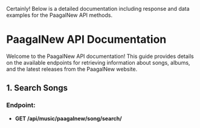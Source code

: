 Certainly! Below is a detailed documentation including response and data examples for the PaagalNew API methods.

# PaagalNew API Documentation

Welcome to the PaagalNew API documentation! This guide provides details on the available endpoints for retrieving information about songs, albums, and the latest releases from the PaagalNew website.

## 1. Search Songs

### Endpoint:

- **GET /api/music/paagalnew/song/search/<title>**

### Example:

#### Request:

```python
import requests

# Replace <title> with the desired song title
title = "shape of you"
url = f"http://127.0.0.1:5000/api/music/paagalnew/song/search/{title}"

response = requests.get(url)
data = response.json()

print(data)
```

#### Response:

```json
[
  {"title": "Song Title 1", "thumbnail": "URL1", "artist": "Artist 1", "href": "URL1"},
  {"title": "Song Title 2", "thumbnail": "URL2", "artist": "Artist 2", "href": "URL2"},
  ...
]
```

## 2. Search Albums

### Endpoint:

- **GET /api/music/paagalnew/album/details/<album>**

### Example:

#### Request:

```python
import requests

# Replace <album> with the desired album name
album = "golden"
url = f"http://127.0.0.1:5000/api/music/paagalnew/album/details/{album}"

response = requests.get(url)
data = response.json()

print(data)
```

#### Response:

```json
[
  {
    "album": {
      "title": "Album Title",
      "artists": ["Artist 1", "Artist 2"],
      "starcast": ["Star 1", "Star 2"],
      "composed_by": ["Composer 1", "Composer 2"],
      "year": "2022"
    },
    "songs": [
      {"title": "Song Title 1", "href": "URL1", "thumbnail": "URL1"},
      {"title": "Song Title 2", "href": "URL2", "thumbnail": "URL2"},
      ...
    ]
  }
]
```

## 3. Song Details

### Endpoint:

- **GET /api/music/paagalnew/song/details/<href>**

### Example:

#### Request:

```python
import requests

# Replace <href> with the desired song href
href = "song_href"
url = f"http://127.0.0.1:5000/api/music/paagalnew/song/details/{href}"

response = requests.get(url)
data = response.json()

print(data)
```

#### Response:

```json
[
  {
    "title": "Song Title",
    "thumbnail": "URL",
    "album": "Album Title",
    "singers": "Singer 1, Singer 2",
    "starcast": "Star 1, Star 2",
    "composer": "Composer 1, Composer 2",
    "mp3": "URL"
  }
]
```

## 4. Bollywood Songs

### Endpoint:

- **GET /api/music/paagalnew/bollywood/<page>**

### Example:

#### Request:

```python
import requests

# Replace <page> with the desired page number
page = 1
url = f"http://127.0.0.1:5000/api/music/paagalnew/bollywood/{page}"

response = requests.get(url)
data = response.json()

print(data)
```

#### Response:

```json
[
  {"title": "Song Title 1", "starcast": "Star 1", "artist": "Artist 1", "thumbnail": "URL1", "href": "URL1"},
  {"title": "Song Title 2", "starcast": "Star 2", "artist": "Artist 2", "thumbnail": "URL2", "href": "URL2"},
  ...
]
```

## Important Notes

- Customize the provided routes as needed for your application.

- Handle errors gracefully and provide suitable responses.

- Consider implementing additional security measures in a production environment.

Feel free to integrate these endpoints into your website and enhance your user experience with PaagalNew data!